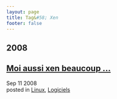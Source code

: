 ```yaml
---
layout: page
title: Tag&#58; Xen
footer: false
---
```


<div id="blog-archives" class="category">
<h2>2008</h2>

<article>
<h1><a href="/2008/09/11/moi-aussi-xen-beaucoup/index.html">Moi aussi xen beaucoup ...</a></h1>
<time datetime="2008-09-11T00:00:00-06:00" pubdate><span class='month'>Sep</span> <span class='day'>11</span> <span class='year'>2008</span></time>
<footer>
<span class="categories">posted in 
<a href='/categories/linux/'>Linux</a>, <a href='/categories/logiciels/'>Logiciels</a></span>
</footer>
</article>
</div>
